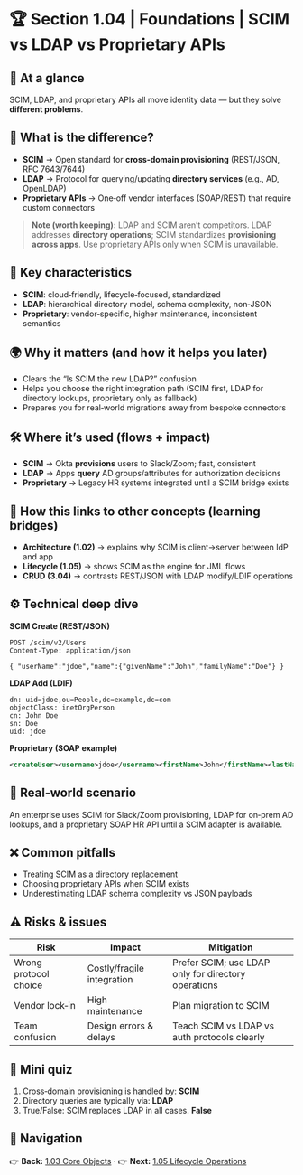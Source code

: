 # 🏆 Section 1.04 | Foundations | **SCIM vs LDAP vs Proprietary APIs**

## 📌 At a glance
SCIM, LDAP, and proprietary APIs all move identity data — but they solve **different problems**.

## 📖 What is the difference?
- **SCIM** → Open standard for **cross‑domain provisioning** (REST/JSON, RFC 7643/7644)
- **LDAP** → Protocol for querying/updating **directory services** (e.g., AD, OpenLDAP)
- **Proprietary APIs** → One‑off vendor interfaces (SOAP/REST) that require custom connectors

> **Note (worth keeping):** LDAP and SCIM aren’t competitors. LDAP addresses **directory operations**; SCIM standardizes **provisioning across apps**. Use proprietary APIs only when SCIM is unavailable.

## 🔑 Key characteristics
- **SCIM**: cloud‑friendly, lifecycle‑focused, standardized
- **LDAP**: hierarchical directory model, schema complexity, non‑JSON
- **Proprietary**: vendor‑specific, higher maintenance, inconsistent semantics

## 🌍 Why it matters (and how it helps you later)
- Clears the “Is SCIM the new LDAP?” confusion
- Helps you choose the right integration path (SCIM first, LDAP for directory lookups, proprietary only as fallback)
- Prepares you for real‑world migrations away from bespoke connectors

## 🛠️ Where it’s used (flows + impact)
- **SCIM** → Okta **provisions** users to Slack/Zoom; fast, consistent
- **LDAP** → Apps **query** AD groups/attributes for authorization decisions
- **Proprietary** → Legacy HR systems integrated until a SCIM bridge exists

## 🔗 How this links to other concepts (learning bridges)
- **Architecture (1.02)** → explains why SCIM is client→server between IdP and app
- **Lifecycle (1.05)** → shows SCIM as the engine for JML flows
- **CRUD (3.04)** → contrasts REST/JSON with LDAP modify/LDIF operations

## ⚙️ Technical deep dive
**SCIM Create (REST/JSON)**
```http
POST /scim/v2/Users
Content-Type: application/json

{ "userName":"jdoe","name":{"givenName":"John","familyName":"Doe"} }
```
**LDAP Add (LDIF)**
```ldif
dn: uid=jdoe,ou=People,dc=example,dc=com
objectClass: inetOrgPerson
cn: John Doe
sn: Doe
uid: jdoe
```
**Proprietary (SOAP example)**
```xml
<createUser><username>jdoe</username><firstName>John</firstName><lastName>Doe</lastName></createUser>
```

## 🏢 Real‑world scenario
An enterprise uses SCIM for Slack/Zoom provisioning, LDAP for on‑prem AD lookups, and a proprietary SOAP HR API until a SCIM adapter is available.

## ❌ Common pitfalls
- Treating SCIM as a directory replacement
- Choosing proprietary APIs when SCIM exists
- Underestimating LDAP schema complexity vs JSON payloads

## ⚠️ Risks & issues
| Risk | Impact | Mitigation |
|---|---|---|
| Wrong protocol choice | Costly/fragile integration | Prefer SCIM; use LDAP only for directory operations |
| Vendor lock‑in | High maintenance | Plan migration to SCIM |
| Team confusion | Design errors & delays | Teach SCIM vs LDAP vs auth protocols clearly |

## 📝 Mini quiz
1) Cross‑domain provisioning is handled by: **SCIM**  
2) Directory queries are typically via: **LDAP**  
3) True/False: SCIM replaces LDAP in all cases. **False**

## 🔗 Navigation
👉 **Back:** [1.03 Core Objects](./1.03-core-objects.md) · 👉 **Next:** [1.05 Lifecycle Operations](./1.05-lifecycle-operations.md)
